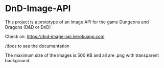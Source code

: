 # DnD-Image-API
 
This project is a prototype of an Image API for the game Dungeons and Dragons (D&D or DnD)

Check on: https://dnd-image-api.herokuapp.com

/docs to see the documentation


The maximum size of the images is 500 KB and all are .png with transparent background
